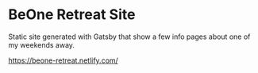 # BeOne Retreat Site
Static site generated with Gatsby that show a few info pages about one of my weekends away.

https://beone-retreat.netlify.com/